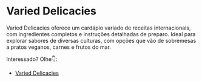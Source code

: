 # Varied Delicacies

Varied Delicacies oferece um cardápio variado de receitas internacionais, com ingredientes completos e instruções detalhadas de preparo. Ideal para explorar sabores de diversas culturas, com opções que vão de sobremesas a pratos veganos, carnes e frutos do mar.

Interessado? Olhe👇:

- [Varied Delicacies](https://github.com/vitejs/vite-plugin-react/blob/main/packages/plugin-react/README.md)
